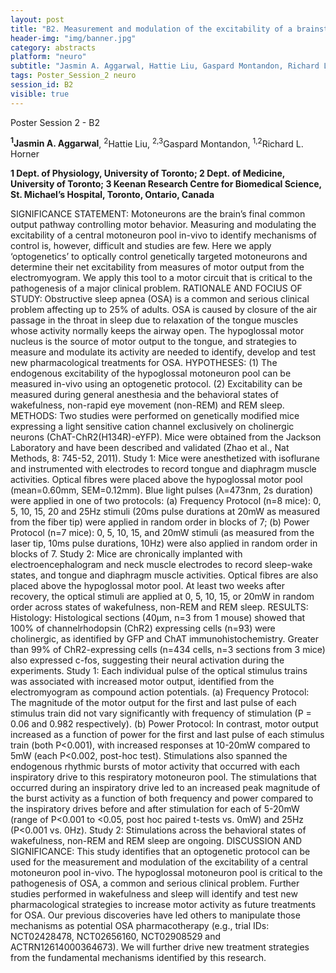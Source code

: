 ```yaml
---
layout: post
title: "B2. Measurement and modulation of the excitability of a brainstem motoneuron pool in-vivo"
header-img: "img/banner.jpg"
category: abstracts
platform: "neuro"
subtitle: "Jasmin A. Aggarwal, Hattie Liu, Gaspard Montandon, Richard L. Horner"
tags: Poster_Session_2 neuro
session_id: B2
visible: true
---
```

Poster Session 2 - B2

**<sup>1</sup>Jasmin A. Aggarwal**, <sup>2</sup>Hattie Liu, <sup>2,3</sup>Gaspard Montandon, <sup>1,2</sup>Richard L. Horner

__1 Dept. of Physiology, University of Toronto; 2 Dept. of Medicine, University of Toronto; 3 Keenan Research Centre for Biomedical Science, St. Michael’s Hospital, Toronto, Ontario, Canada__

SIGNIFICANCE STATEMENT: Motoneurons are the brain’s final common output pathway controlling motor behavior. Measuring and modulating the excitability of a central motoneuron pool in-vivo to identify mechanisms of control is, however, difficult and studies are few. Here we apply ‘optogenetics’ to optically control genetically targeted motoneurons and determine their net excitability from measures of motor output from the electromyogram. We apply this tool to a motor circuit that is critical to the pathogenesis of a major clinical problem. 
RATIONALE AND FOCIUS OF STUDY: Obstructive sleep apnea (OSA) is a common and serious clinical problem affecting up to 25% of adults. OSA is caused by closure of the air passage in the throat in sleep due to relaxation of the tongue muscles whose activity normally keeps the airway open. The hypoglossal motor nucleus is the source of motor output to the tongue, and strategies to measure and modulate its activity are needed to identify, develop and test new pharmacological treatments for OSA.
HYPOTHESES: (1) The endogenous excitability of the hypoglossal motoneuron pool can be measured in-vivo using an optogenetic protocol. (2) Excitability can be measured during general anesthesia and the behavioral states of wakefulness, non-rapid eye movement (non-REM) and REM sleep. 
METHODS: Two studies were performed on genetically modified mice expressing a light sensitive cation channel exclusively on cholinergic neurons (ChAT-ChR2(H134R)-eYFP). Mice were obtained from the Jackson Laboratory and have been described and validated (Zhao et al., Nat Methods, 8: 745-52, 2011). 
Study 1: Mice were anesthetized with isoflurane and instrumented with electrodes to record tongue and diaphragm muscle activities. Optical fibres were placed above the hypoglossal motor pool (mean=0.60mm, SEM=0.12mm). Blue light pulses (λ=473nm, 2s duration) were applied in one of two protocols: (a) Frequency Protocol (n=8 mice): 0, 5, 10, 15, 20 and 25Hz stimuli (20ms pulse durations at 20mW as measured from the fiber tip) were applied in random order in blocks of 7; (b) Power Protocol (n=7 mice): 0, 5, 10, 15, and 20mW stimuli (as measured from the laser tip, 10ms pulse durations, 10Hz) were also applied in random order in blocks of 7. 
Study 2: Mice are chronically implanted with electroencephalogram and neck muscle electrodes to record sleep-wake states, and tongue and diaphragm muscle activities. Optical fibres are also placed above the hypoglossal motor pool. At least two weeks after recovery, the optical stimuli are applied at 0, 5, 10, 15, or 20mW in random order across states of wakefulness, non-REM and REM sleep. 
RESULTS: Histology: Histological sections (40μm, n=3 from 1 mouse) showed that 100% of channelrhodopsin (ChR2) expressing cells (n=93) were cholinergic, as identified by GFP and ChAT immunohistochemistry. Greater than 99% of ChR2-expressing cells (n=434 cells, n=3 sections from 3 mice) also expressed c-fos, suggesting their neural activation during the experiments. Study 1: Each individual pulse of the optical stimulus trains was associated with increased motor output, identified from the electromyogram as compound action potentials. (a) Frequency Protocol: The magnitude of the motor output for the first and last pulse of each stimulus train did not vary significantly with frequency of stimulation (P = 0.06 and 0.982 respectively). (b) Power Protocol: In contrast, motor output increased as a function of power for the first and last pulse of each stimulus train (both P<0.001), with increased responses at 10-20mW compared to 5mW (each P<0.002, post-hoc test). Stimulations also spanned the endogenous rhythmic bursts of motor activity that occurred with each inspiratory drive to this respiratory motoneuron pool.  The stimulations that occurred during an inspiratory drive led to an increased peak magnitude of the burst activity as a function of both frequency and power compared to the inspiratory drives before and after stimulation for each of 5-20mW (range of P<0.001 to <0.05, post hoc paired t-tests vs. 0mW) and 25Hz (P<0.001 vs. 0Hz). Study 2: Stimulations across the behavioral states of wakefulness, non-REM and REM sleep are ongoing.
DISCUSSION AND SIGNIFICANCE: This study identifies that an optogenetic protocol can be used for the measurement and modulation of the excitability of a central motoneuron pool in-vivo. The hypoglossal motoneuron pool is critical to the pathogenesis of OSA, a common and serious clinical problem. Further studies performed in wakefulness and sleep will identify and test new pharmacological strategies to increase motor activity as future treatments for OSA. Our previous discoveries have led others to manipulate those mechanisms as potential OSA pharmacotherapy (e.g., trial IDs: NCT02428478, NCT02656160, NCT02908529 and ACTRN12614000364673). We will further drive new treatment strategies from the fundamental mechanisms identified by this research.